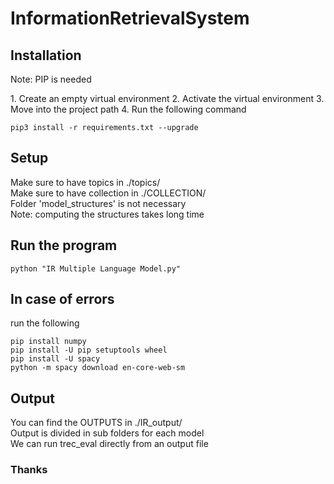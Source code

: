 # InformationRetrievalSystem

## Installation 
<p>Note: PIP is needed</p> 
1. Create an empty virtual environment  
2. Activate the virtual environment  
3. Move into the project path  
4. Run the following command  

`pip3 install -r requirements.txt --upgrade`

## Setup 
Make sure to have topics in ./topics/  
Make sure to have collection in ./COLLECTION/  
Folder 'model_structures' is not necessary  
Note: computing the structures takes long time  

## Run the program 

`python "IR Multiple Language Model.py"` 

## In case of errors 
run the following  

```
pip install numpy
pip install -U pip setuptools wheel
pip install -U spacy
python -m spacy download en-core-web-sm
```

## Output
You can find the OUTPUTS in ./IR_output/  
Output is divided in sub folders for each model  
We can run trec_eval directly from an output file  

### Thanks 
